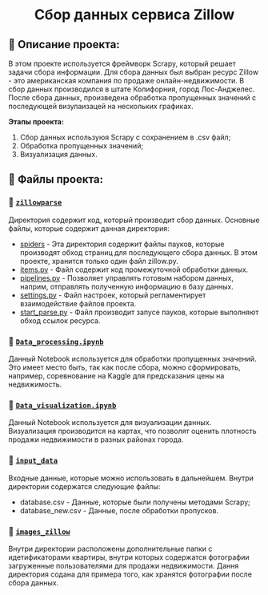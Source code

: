 <h1 align="center">Сбор данных сервиса Zillow</h1>

## :milky_way: Описание проекта:

В этом проекте используется фреймворк Scrapy, который решает задачи сбора информации. Для сбора данных был выбран ресурс Zillow - это американская компания по продаже онлайн-недвижимости. В сбор данных производился в штате Колифорния, город Лос-Анджелес. После сбора данных, произведена обработка пропущенных значений с последующей визулаизацей на нескольких графиках.

**Этапы  проекта:**
1. Сбор данных используюя Scrapy с сохранением в .csv файл;
2. Обработка пропущенных значений;
3. Визуализация данных.

## :file_folder: Файлы проекта:

### :open_file_folder: [`zillowparse`](https://github.com/bimastics/Projects-for-Resume/tree/master/Zillow-data-collection/zillowparse)

Директория содержит код, который производит сбор данных. Основные файлы, которые содержит данная директория:

* [spiders](https://github.com/bimastics/Projects-for-Resume/tree/master/Zillow-data-collection/zillowparse/spiders) - Эта директория содержит файлы пауков, которые производят обход страниц для последующего сбора данных. В этом проекте, хранится только один файл zillow.py.
* [items.py](https://github.com/bimastics/Projects-for-Resume/blob/master/Zillow-data-collection/zillowparse/items.py) - Файл содержит код промежуточной обработки данных.
* [pipelines.py](https://github.com/bimastics/Projects-for-Resume/blob/master/Zillow-data-collection/zillowparse/pipelines.py) - Позволяет управлять готовым набором данных, наприм, отправлять полученную информацию в базу данных.
* [settings.py](https://github.com/bimastics/Projects-for-Resume/blob/master/Zillow-data-collection/zillowparse/settings.py) - Файл настроек, который регламентирует взаимодействие файлов проекта.
* [start_parse.py](https://github.com/bimastics/Projects-for-Resume/blob/master/Zillow-data-collection/zillowparse/start_parse.py) - Файл производит запусе пауков, которые выполняют обход ссылок ресурса.

### :page_facing_up: [`Data_processing.ipynb`](https://github.com/bimastics/Projects-for-Resume/blob/master/Zillow-data-collection/Data_processing.ipynb)

Данный Notebook используется для обработки пропущенных значений. Это имеет место быть, так как после сбора, можно сформировать, например, соревнование на Kaggle для предсказания цены на недвижимость.

### :open_file_folder: [`Data_visualization.ipynb`](https://github.com/bimastics/Projects-for-Resume/blob/master/Zillow-data-collection/Data_visualization.ipynb)

Данный Notebook используется для визуализации данных. Визуализация производится на картах, что позволят оценить плотность продажи недвижимости в разных районах города.

### :open_file_folder: [`input_data`](https://github.com/bimastics/Projects-for-Resume/tree/master/Zillow-data-collection/input_data)

Входные данные, которые можно использовать в дальнейшем. Внутри директории содержатся следующие файлы:

* database.csv - Данные, которые были получены методами Scrapy;
* database_new.csv - Данные, после обработки пропусков.


### :open_file_folder: [`images_zillow`](https://github.com/bimastics/Projects-for-Resume/tree/master/Zillow-data-collection/images_zillow)

Внутри директории расположены дополнительные папки с идетификаторами квартиры, внутри которых содержатся фотографии загруженные пользователями для продажи недвижимости. Дання директория содана для примера того, как хранятся фотографии после сбора данных.
